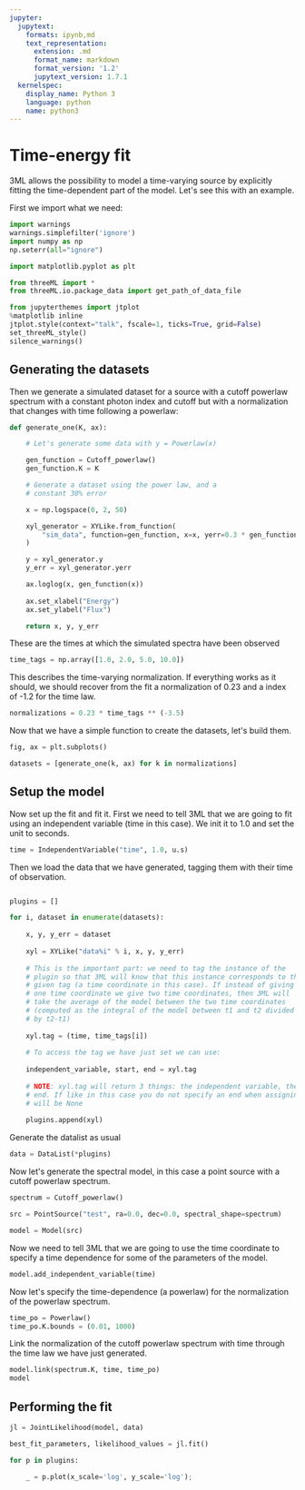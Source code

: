 ```yaml
---
jupyter:
  jupytext:
    formats: ipynb,md
    text_representation:
      extension: .md
      format_name: markdown
      format_version: '1.2'
      jupytext_version: 1.7.1
  kernelspec:
    display_name: Python 3
    language: python
    name: python3
---
```


# Time-energy fit

3ML allows the possibility to model a time-varying source by explicitly fitting the time-dependent part of the model. Let's see this with an example.

First we import what we need:


```python nbsphinx="hidden"
import warnings
warnings.simplefilter('ignore')
import numpy as np
np.seterr(all="ignore")
```


```python
import matplotlib.pyplot as plt

from threeML import *
from threeML.io.package_data import get_path_of_data_file

```

```python nbsphinx="hidden"
from jupyterthemes import jtplot
%matplotlib inline
jtplot.style(context="talk", fscale=1, ticks=True, grid=False)
set_threeML_style()
silence_warnings()
```
## Generating the datasets

Then we generate a simulated dataset for a source with a cutoff powerlaw spectrum with a constant photon index and cutoff but with a normalization that changes with time following a powerlaw:

```python
def generate_one(K, ax):

    # Let's generate some data with y = Powerlaw(x)

    gen_function = Cutoff_powerlaw()
    gen_function.K = K

    # Generate a dataset using the power law, and a
    # constant 30% error

    x = np.logspace(0, 2, 50)

    xyl_generator = XYLike.from_function(
        "sim_data", function=gen_function, x=x, yerr=0.3 * gen_function(x)
    )

    y = xyl_generator.y
    y_err = xyl_generator.yerr

    ax.loglog(x, gen_function(x))
    
    ax.set_xlabel("Energy")
    ax.set_ylabel("Flux")

    return x, y, y_err
```

These are the times at which the simulated spectra have been observed

```python
time_tags = np.array([1.0, 2.0, 5.0, 10.0])
```

This describes the time-varying normalization. If everything works as it should, we should recover from the fit a normalization of 0.23 and a index of -1.2 for the time law.

```python
normalizations = 0.23 * time_tags ** (-3.5)
```

Now that we have a simple function to create the datasets, let's build them.

```python tags=["nbsphinx-thumbbail"]
fig, ax = plt.subplots()

datasets = [generate_one(k, ax) for k in normalizations]
```

## Setup the model

Now set up the fit and fit it. First we need to tell 3ML that we are going to fit using an independent variable (time in this case). We init it to 1.0 and set the unit to seconds.

```python
time = IndependentVariable("time", 1.0, u.s)
```

Then we load the data that we have generated, tagging them with their time of observation.

```python

plugins = []

for i, dataset in enumerate(datasets):
    
    x, y, y_err = dataset
    
    xyl = XYLike("data%i" % i, x, y, y_err)
    
    # This is the important part: we need to tag the instance of the
    # plugin so that 3ML will know that this instance corresponds to the
    # given tag (a time coordinate in this case). If instead of giving
    # one time coordinate we give two time coordinates, then 3ML will
    # take the average of the model between the two time coordinates
    # (computed as the integral of the model between t1 and t2 divided 
    # by t2-t1)
    
    xyl.tag = (time, time_tags[i])
    
    # To access the tag we have just set we can use:
    
    independent_variable, start, end = xyl.tag
    
    # NOTE: xyl.tag will return 3 things: the independent variable, the start and the
    # end. If like in this case you do not specify an end when assigning the tag, end
    # will be None
    
    plugins.append(xyl)
```

Generate the datalist as usual



```python
data = DataList(*plugins)
```

Now let's generate the spectral model, in this case a point source with a cutoff powerlaw spectrum.

```python
spectrum = Cutoff_powerlaw()

src = PointSource("test", ra=0.0, dec=0.0, spectral_shape=spectrum)

model = Model(src)
```

Now we need to tell 3ML that we are going to use the time coordinate to specify a time dependence for some of the parameters of the model.



```python
model.add_independent_variable(time)
```

Now let's specify the time-dependence (a powerlaw) for the normalization of the powerlaw spectrum.

```python
time_po = Powerlaw()
time_po.K.bounds = (0.01, 1000)
```

Link the normalization of the cutoff powerlaw spectrum with time through the time law we have just generated.

```python
model.link(spectrum.K, time, time_po)
model
```

## Performing the fit

```python
jl = JointLikelihood(model, data)

best_fit_parameters, likelihood_values = jl.fit()
```

```python
for p in plugins:

    _ = p.plot(x_scale='log', y_scale='log');
```

```python

```
